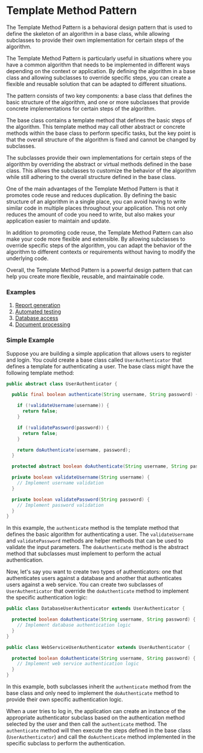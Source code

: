 # Template Method Pattern
The Template Method Pattern is a behavioral design pattern that is used to define the skeleton of an algorithm in a base class, while allowing subclasses to provide their own implementation for certain steps of the algorithm.

The Template Method Pattern is particularly useful in situations where you have a common algorithm that needs to be implemented in different ways depending on the context or application. By defining the algorithm in a base class and allowing subclasses to override specific steps, you can create a flexible and reusable solution that can be adapted to different situations.

The pattern consists of two key components: a base class that defines the basic structure of the algorithm, and one or more subclasses that provide concrete implementations for certain steps of the algorithm.

The base class contains a template method that defines the basic steps of the algorithm. This template method may call other abstract or concrete methods within the base class to perform specific tasks, but the key point is that the overall structure of the algorithm is fixed and cannot be changed by subclasses.

The subclasses provide their own implementations for certain steps of the algorithm by overriding the abstract or virtual methods defined in the base class. This allows the subclasses to customize the behavior of the algorithm while still adhering to the overall structure defined in the base class.

One of the main advantages of the Template Method Pattern is that it promotes code reuse and reduces duplication. By defining the basic structure of an algorithm in a single place, you can avoid having to write similar code in multiple places throughout your application. This not only reduces the amount of code you need to write, but also makes your application easier to maintain and update.

In addition to promoting code reuse, the Template Method Pattern can also make your code more flexible and extensible. By allowing subclasses to override specific steps of the algorithm, you can adapt the behavior of the algorithm to different contexts or requirements without having to modify the underlying code.

Overall, the Template Method Pattern is a powerful design pattern that can help you create more flexible, reusable, and maintainable code.

### Examples
1. [Report generation](https://github.com/havlli/DesignPatternsExamples/tree/master/src/main/java/behavioral/template/reportgenerator)
2. [Automated testing](https://github.com/havlli/DesignPatternsExamples/tree/master/src/main/java/behavioral/template/automatedtesting)
3. [Database access](https://github.com/havlli/DesignPatternsExamples/tree/master/src/main/java/behavioral/template/databaseaccess)
4. [Document processing](https://github.com/havlli/DesignPatternsExamples/tree/master/src/main/java/behavioral/template/documentprocessing)

### Simple Example
Suppose you are building a simple application that allows users to register and login. You could create a base class called `UserAuthenticator` that defines a template for authenticating a user. The base class might have the following template method:
```java
public abstract class UserAuthenticator {

  public final boolean authenticate(String username, String password) {

    if (!validateUsername(username)) {
      return false;
    }

    if (!validatePassword(password)) {
      return false;
    }

    return doAuthenticate(username, password);
  }

  protected abstract boolean doAuthenticate(String username, String password);

  private boolean validateUsername(String username) {
    // Implement username validation
  }

  private boolean validatePassword(String password) {
    // Implement password validation
  }
}
```
In this example, the `authenticate` method is the template method that defines the basic algorithm for authenticating a user. The `validateUsername` and `validatePassword` methods are helper methods that can be used to validate the input parameters. The `doAuthenticate` method is the abstract method that subclasses must implement to perform the actual authentication.

Now, let's say you want to create two types of authenticators: one that authenticates users against a database and another that authenticates users against a web service. You can create two subclasses of `UserAuthenticator` that override the `doAuthenticate` method to implement the specific authentication logic:
```java
public class DatabaseUserAuthenticator extends UserAuthenticator {

  protected boolean doAuthenticate(String username, String password) {
    // Implement database authentication logic
  }
}
```
```java
public class WebServiceUserAuthenticator extends UserAuthenticator {

  protected boolean doAuthenticate(String username, String password) {
    // Implement web service authentication logic
  }
}
```
In this example, both subclasses inherit the `authenticate` method from the base class and only need to implement the `doAuthenticate` method to provide their own specific authentication logic.

When a user tries to log in, the application can create an instance of the appropriate authenticator subclass based on the authentication method selected by the user and then call the `authenticate` method. The `authenticate` method will then execute the steps defined in the base class (`UserAuthenticator`) and call the `doAuthenticate` method implemented in the specific subclass to perform the authentication.